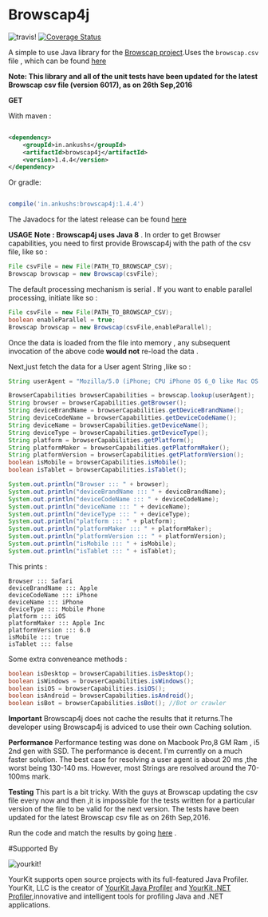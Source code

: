 # Browscap4j

![travis!](https://travis-ci.org/ankushs92/Browscap4j.svg?branch=master "travis")
[![Coverage Status](https://coveralls.io/repos/github/ankushs92/Browscap4j/badge.svg?branch=master)](https://coveralls.io/github/ankushs92/Browscap4j?branch=master)

A simple to use Java library for the [Browscap project](http://browscap.org/).Uses the `browscap.csv` file , which can be found [here](http://browscap.org/stream?q=BrowsCapCSV)

**Note: This library and all of the unit tests have been updated for the latest Browscap csv file (version 6017), as on 26th Sep,2016**

**GET**

With maven :

```xml

<dependency>
	<groupId>in.ankushs</groupId>
	<artifactId>browscap4j</artifactId>
	<version>1.4.4</version>
</dependency>

```

Or gradle:

```groovy

compile('in.ankushs:browscap4j:1.4.4')

```

The Javadocs for the latest release can be found [here](http://www.javadoc.io/doc/in.ankushs/browscap4j/1.4.4)

**USAGE**
**Note : Browscap4j uses Java 8** .
In order to get Browser capabilities, you need to first provide Browscap4j with the path of the csv file, like so :

```java
File csvFile = new File(PATH_TO_BROWSCAP_CSV);
Browscap browscap = new Browscap(csvFile);
```
The default processing mechanism is serial . If you want to enable parallel processing, initiate like so :

```java
File csvFile = new File(PATH_TO_BROWSCAP_CSV);
boolean enableParallel = true;
Browscap browscap = new Browscap(csvFile,enableParallel);
```

Once the data is loaded from the file into memory , any subsequent invocation of the above code **would not** re-load the data . 

Next,just fetch the data for a User agent String ,like so :

```java
String userAgent = "Mozilla/5.0 (iPhone; CPU iPhone OS 6_0 like Mac OS X) AppleWebKit/536.26 (KHTML, like Gecko) Version/6.0 Mobile/10A5376e Safari/8536.25";

BrowserCapabilities browserCapabilities = browscap.lookup(userAgent); 
String browser = browserCapabilities.getBrowser();
String deviceBrandName = browserCapabilities.getDeviceBrandName(); 
String deviceCodeName = browserCapabilities.getDeviceCodeName();
String deviceName = browserCapabilities.getDeviceName();
String deviceType = browserCapabilities.getDeviceType();
String platform = browserCapabilities.getPlatform();
String platformMaker = browserCapabilities.getPlatformMaker();
String platformVersion = browserCapabilities.getPlatformVersion();
boolean isMobile = browserCapabilities.isMobile();
boolean isTablet = browserCapabilities.isTablet();

System.out.println("Browser ::: " + browser);
System.out.println("deviceBrandName ::: " + deviceBrandName);
System.out.println("deviceCodeName ::: " + deviceCodeName);
System.out.println("deviceName ::: " + deviceName);
System.out.println("deviceType ::: " + deviceType);
System.out.println("platform ::: " + platform);
System.out.println("platformMaker ::: " + platformMaker);
System.out.println("platformVersion ::: " + platformVersion);
System.out.println("isMobile ::: " + isMobile);
System.out.println("isTablet ::: " + isTablet);
```

This prints : 
```
Browser ::: Safari
deviceBrandName ::: Apple
deviceCodeName ::: iPhone
deviceName ::: iPhone
deviceType ::: Mobile Phone
platform ::: iOS
platformMaker ::: Apple Inc
platformVersion ::: 6.0
isMobile ::: true
isTablet ::: false
```

Some extra conveneance methods :

```java
boolean isDesktop = browserCapabilities.isDesktop();
boolean isWindows = browserCapabilities.isWindows();
boolean isiOS = browserCapabilities.isiOS();
boolean isAndroid = browserCapabilities.isAndroid();
boolean isBot = browserCapabilities.isBot(); //Bot or crawler
```

**Important** 
Browscap4j does not cache the results that it returns.The developer using Browscap4j is adviced to use their own Caching solution.

**Performance**
Performance testing was done on Macbook Pro,8 GM Ram , i5 2nd gen with SSD. The performance is decent. I'm currently on a much faster solution. The best case for resolving a user agent is about 20 ms ,the worst being 130-140 ms.
However, most Strings are resolved around the 70-100ms mark.

**Testing**
This part is a bit tricky. With the guys at Browscap updating the csv file every now and then ,it is impossible for the tests written for a particular version of the file to be valid for the next version.
The tests have been updated for the latest Browscap csv file as on 26th Sep,2016.
 
Run the code and match the results by going [here](http://browscap.org/ua-lookup) .

#Supported By

![yourkit!](https://www.yourkit.com/images/yklogo.png "yourkit")


YourKit supports open source projects with its full-featured Java Profiler.
YourKit, LLC is the creator of [YourKit Java Profiler](https://www.yourkit.com/java/profiler/index.jsp) and [YourKit .NET Profiler](https://www.yourkit.com/.net/profiler/index.jsp),innovative and intelligent tools for profiling Java and .NET applications.

